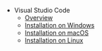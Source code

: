 * Visual Studio Code
  * [Overview](overview.md)
  * [Installation on Windows](installation-on-windows.md)
  * [Installation on macOS](installation-on-macos.md)
  * [Installation on Linux](installation-on-linux.md)
